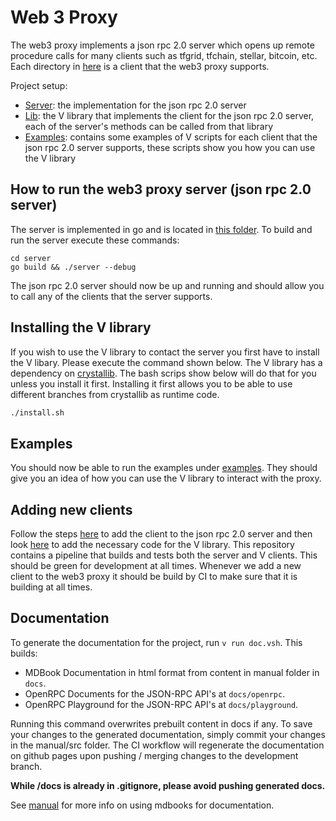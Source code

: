 # Web 3 Proxy

The web3 proxy implements a json rpc 2.0 server which opens up remote procedure calls for many clients such as tfgrid, tfchain, stellar, bitcoin, etc. Each directory in [here](server/pkg/) is a client that the web3 proxy supports.

Project setup:

- [Server](server/): the implementation for the json rpc 2.0 server
- [Lib](lib/): the V library that implements the client for the json rpc 2.0 server, each of the server's methods can be called from that library
- [Examples](examples): contains some examples of V scripts for each client that the json rpc 2.0 server supports, these scripts show you how you can use the V library

## How to run the web3 proxy server (json rpc 2.0 server)

The server is implemented in go and is located in [this folder](server/). To build and run the server execute these commands:

```shell
cd server
go build && ./server --debug
```

The json rpc 2.0 server should now be up and running and should allow you to call any of the clients that the server supports.

## Installing the V library

If you wish to use the V library to contact the server you first have to install the V libary. Please execute the command shown below. The V library has a dependency on [crystallib](https://github.com/freeflowuniverse/crystallib). The bash scrips show below will do that for you unless you install it first. Installing it first allows you to be able to use different branches from crystallib as runtime code.

```sh
./install.sh
```

## Examples

You should now be able to run the examples under [examples](examples/). They should give you an idea of how you can use the V library to interact with the proxy.

## Adding new clients

Follow the steps [here](server/) to add the client to the json rpc 2.0 server and then look [here](lib/) to add the necessary code for the V library. This repository contains a pipeline that builds and tests both the server and V clients. This should be green for development at all times. Whenever we add a new client to the web3 proxy it should be build by CI to make sure that it is building at all times.

## Documentation

To generate the documentation for the project, run `v run doc.vsh`. This builds: 
- MDBook Documentation in html format from content in manual folder in `docs`. 
- OpenRPC Documents for the JSON-RPC API's at `docs/openrpc`.
- OpenRPC Playground for the JSON-RPC API's at `docs/playground`.

Running this command overwrites prebuilt content in docs if any. To save your changes to the generated documentation, simply commit your changes in the manual/src folder. The CI workflow will regenerate the documentation on github pages upon pushing / merging changes to the development branch.

**While /docs is already in .gitignore, please avoid pushing generated docs.**

See [manual](/manual/readmd.md) for more info on using mdbooks for documentation.
